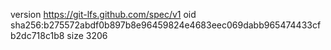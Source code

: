 version https://git-lfs.github.com/spec/v1
oid sha256:b275572abdf0b897b8e96459824e4683eec069dabb965474433cfb2dc718c1b8
size 3206
